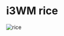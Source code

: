 # i3WM rice

![rice](https://github.com/user-attachments/assets/1b9f1d94-041e-4430-9692-09fd918d7e7e)
